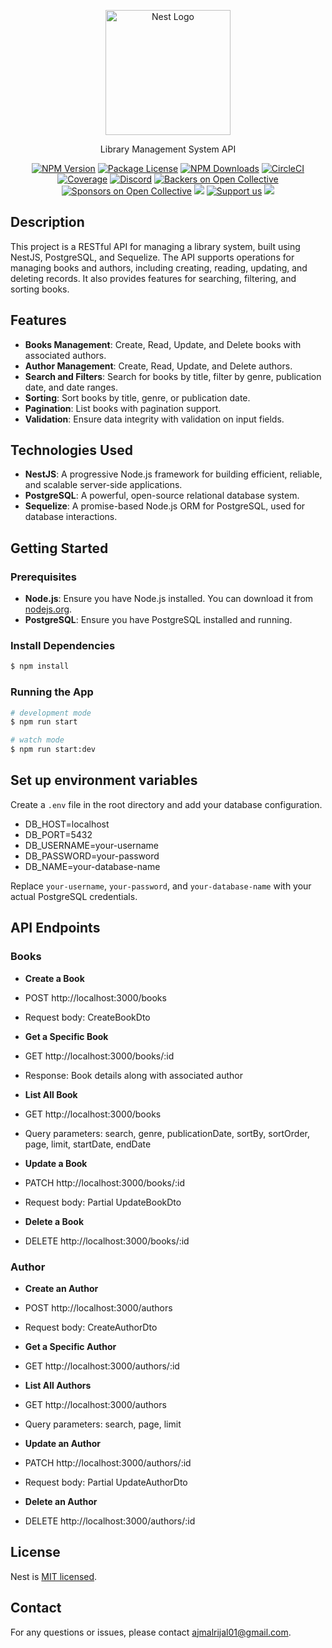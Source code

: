 <p align="center">
  <a href="http://nestjs.com/" target="blank"><img src="https://nestjs.com/img/logo-small.svg" width="200" alt="Nest Logo" /></a>
</p>

[circleci-image]: https://img.shields.io/circleci/build/github/nestjs/nest/master?token=abc123def456
[circleci-url]: https://circleci.com/gh/nestjs/nest

  <p align="center">Library Management System API</p>
    <p align="center">
<a href="https://www.npmjs.com/~nestjscore" target="_blank"><img src="https://img.shields.io/npm/v/@nestjs/core.svg" alt="NPM Version" /></a>
<a href="https://www.npmjs.com/~nestjscore" target="_blank"><img src="https://img.shields.io/npm/l/@nestjs/core.svg" alt="Package License" /></a>
<a href="https://www.npmjs.com/~nestjscore" target="_blank"><img src="https://img.shields.io/npm/dm/@nestjs/common.svg" alt="NPM Downloads" /></a>
<a href="https://circleci.com/gh/nestjs/nest" target="_blank"><img src="https://img.shields.io/circleci/build/github/nestjs/nest/master" alt="CircleCI" /></a>
<a href="https://coveralls.io/github/nestjs/nest?branch=master" target="_blank"><img src="https://coveralls.io/repos/github/nestjs/nest/badge.svg?branch=master#9" alt="Coverage" /></a>
<a href="https://discord.gg/G7Qnnhy" target="_blank"><img src="https://img.shields.io/badge/discord-online-brightgreen.svg" alt="Discord"/></a>
<a href="https://opencollective.com/nest#backer" target="_blank"><img src="https://opencollective.com/nest/backers/badge.svg" alt="Backers on Open Collective" /></a>
<a href="https://opencollective.com/nest#sponsor" target="_blank"><img src="https://opencollective.com/nest/sponsors/badge.svg" alt="Sponsors on Open Collective" /></a>
  <a href="https://paypal.me/kamilmysliwiec" target="_blank"><img src="https://img.shields.io/badge/Donate-PayPal-ff3f59.svg"/></a>
    <a href="https://opencollective.com/nest#sponsor"  target="_blank"><img src="https://img.shields.io/badge/Support%20us-Open%20Collective-41B883.svg" alt="Support us"></a>
  <a href="https://twitter.com/nestframework" target="_blank"><img src="https://img.shields.io/twitter/follow/nestframework.svg?style=social&label=Follow"></a>
</p>
  <!--[![Backers on Open Collective](https://opencollective.com/nest/backers/badge.svg)](https://opencollective.com/nest#backer)
  [![Sponsors on Open Collective](https://opencollective.com/nest/sponsors/badge.svg)](https://opencollective.com/nest#sponsor)-->

## Description

This project is a RESTful API for managing a library system, built using NestJS, PostgreSQL, and Sequelize. The API supports operations for managing books and authors, including creating, reading, updating, and deleting records. It also provides features for searching, filtering, and sorting books.

## Features

- **Books Management**: Create, Read, Update, and Delete books with associated authors.
- **Author Management**: Create, Read, Update, and Delete authors.
- **Search and Filters**: Search for books by title, filter by genre, publication date, and date ranges.
- **Sorting**: Sort books by title, genre, or publication date.
- **Pagination**: List books with pagination support.
- **Validation**: Ensure data integrity with validation on input fields.

## Technologies Used

- **NestJS**: A progressive Node.js framework for building efficient, reliable, and scalable server-side applications.
- **PostgreSQL**: A powerful, open-source relational database system.
- **Sequelize**: A promise-based Node.js ORM for PostgreSQL, used for database interactions.

## Getting Started

### Prerequisites

- **Node.js**: Ensure you have Node.js installed. You can download it from [nodejs.org](https://nodejs.org/).
- **PostgreSQL**: Ensure you have PostgreSQL installed and running.

### Install Dependencies

```bash
$ npm install
```

### Running the App

```bash
# development mode
$ npm run start

# watch mode
$ npm run start:dev
```

## Set up environment variables

Create a `.env` file in the root directory and add your database configuration.

- DB_HOST=localhost
- DB_PORT=5432
- DB_USERNAME=your-username
- DB_PASSWORD=your-password
- DB_NAME=your-database-name

Replace `your-username`, `your-password`, and `your-database-name` with your actual PostgreSQL credentials.

## API Endpoints

### Books

- **Create a Book**
- POST http://localhost:3000/books
- Request body: CreateBookDto

- **Get a Specific Book**
- GET http://localhost:3000/books/:id
- Response: Book details along with associated author

- **List All Book**
- GET http://localhost:3000/books
- Query parameters: search, genre, publicationDate, sortBy, sortOrder, page, limit, startDate, endDate

- **Update a Book**
- PATCH http://localhost:3000/books/:id
- Request body: Partial UpdateBookDto

- **Delete a Book**
- DELETE http://localhost:3000/books/:id

### Author

- **Create an Author**
- POST http://localhost:3000/authors
- Request body: CreateAuthorDto

- **Get a Specific Author**
- GET http://localhost:3000/authors/:id

- **List All Authors**
- GET http://localhost:3000/authors
- Query parameters: search, page, limit

- **Update an Author**
- PATCH http://localhost:3000/authors/:id
- Request body: Partial UpdateAuthorDto

- **Delete an Author**
- DELETE http://localhost:3000/authors/:id

## License

Nest is [MIT licensed](LICENSE).

## Contact

For any questions or issues, please contact ajmalrijal01@gmail.com.
